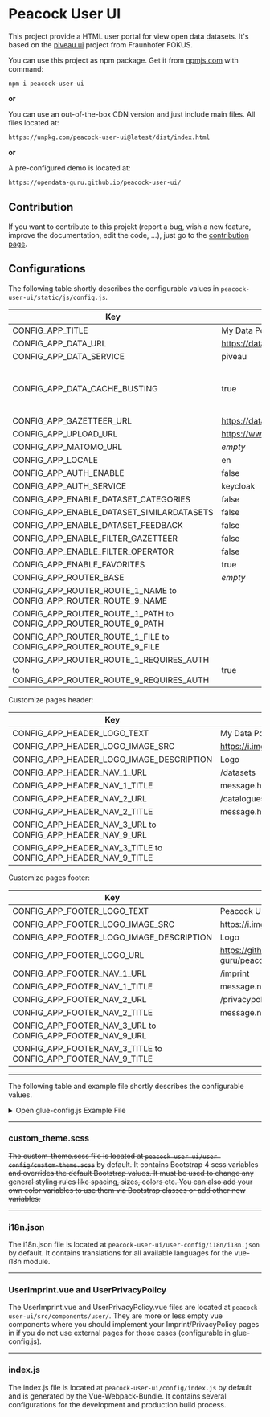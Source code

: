 # Peacock User UI

This project provide a HTML user portal for view open data datasets.
It's based on the [piveau ui](https://github.com/piveau-data/piveau-hub-ui) project from Fraunhofer FOKUS.


You can use this project as npm package.
Get it from [npmjs.com](https://www.npmjs.com/package/peacock-user-ui) with command:

```
npm i peacock-user-ui
```

**or**

You can use an out-of-the-box CDN version and just include main files.
All files located at:

```
https://unpkg.com/peacock-user-ui@latest/dist/index.html
```

**or**

A pre-configured demo is located at:

```
https://opendata-guru.github.io/peacock-user-ui/
```

## Contribution

If you want to contribute to this projekt (report a bug, wish a new feature, improve the documentation, edit the code, ...), just go to the [contribution page](CONTRIBUTION.md).

## Configurations

The following table shortly describes the configurable values in `peacock-user-ui/static/js/config.js`.

Key | Default value | Description
----|---------------|-------------
CONFIG_APP_TITLE | My Data Portal
CONFIG_APP_DATA_URL | https://data.europa.eu/api/hub/search/
CONFIG_APP_DATA_SERVICE | piveau
CONFIG_APP_DATA_CACHE_BUSTING | true | used for file data services e.g. `ckan-file`
CONFIG_APP_GAZETTEER_URL | https://data.europa.eu/api/hub/search/gazetteer/
CONFIG_APP_UPLOAD_URL | https://www.europeandataportal.eu/data/api/
CONFIG_APP_MATOMO_URL | *empty*
CONFIG_APP_LOCALE | en
CONFIG_APP_AUTH_ENABLE | false
CONFIG_APP_AUTH_SERVICE | keycloak
CONFIG_APP_ENABLE_DATASET_CATEGORIES | false
CONFIG_APP_ENABLE_DATASET_SIMILARDATASETS | false
CONFIG_APP_ENABLE_DATASET_FEEDBACK | false
CONFIG_APP_ENABLE_FILTER_GAZETTEER | false
CONFIG_APP_ENABLE_FILTER_OPERATOR | false
CONFIG_APP_ENABLE_FAVORITES | true
CONFIG_APP_ROUTER_BASE | *empty*
CONFIG_APP_ROUTER_ROUTE_1_NAME to CONFIG_APP_ROUTER_ROUTE_9_NAME |
CONFIG_APP_ROUTER_ROUTE_1_PATH to CONFIG_APP_ROUTER_ROUTE_9_PATH |
CONFIG_APP_ROUTER_ROUTE_1_FILE to CONFIG_APP_ROUTER_ROUTE_9_FILE |
CONFIG_APP_ROUTER_ROUTE_1_REQUIRES_AUTH to CONFIG_APP_ROUTER_ROUTE_9_REQUIRES_AUTH | true

Customize pages header:

Key | Default value | Description
----|---------------|-------------
CONFIG_APP_HEADER_LOGO_TEXT | My Data Portal
CONFIG_APP_HEADER_LOGO_IMAGE_SRC | https://i.imgur.com/lgtG4zB.png
CONFIG_APP_HEADER_LOGO_IMAGE_DESCRIPTION | Logo
CONFIG_APP_HEADER_NAV_1_URL | /datasets
CONFIG_APP_HEADER_NAV_1_TITLE | message.header.navigation.data.datasets
CONFIG_APP_HEADER_NAV_2_URL | /catalogues
CONFIG_APP_HEADER_NAV_2_TITLE | message.header.navigation.data.catalogues
CONFIG_APP_HEADER_NAV_3_URL to CONFIG_APP_HEADER_NAV_9_URL |
CONFIG_APP_HEADER_NAV_3_TITLE to CONFIG_APP_HEADER_NAV_9_TITLE |

Customize pages footer:

Key | Default value | Description
----|---------------|-------------
CONFIG_APP_FOOTER_LOGO_TEXT | Peacock User UI 🦚
CONFIG_APP_FOOTER_LOGO_IMAGE_SRC | https://i.imgur.com/lgtG4zB.png
CONFIG_APP_FOOTER_LOGO_IMAGE_DESCRIPTION | Logo
CONFIG_APP_FOOTER_LOGO_URL | https://github.com/opendata-guru/peacock-user-ui
CONFIG_APP_FOOTER_NAV_1_URL | /imprint
CONFIG_APP_FOOTER_NAV_1_TITLE | message.navigation.navItems.imprint
CONFIG_APP_FOOTER_NAV_2_URL | /privacypolicy
CONFIG_APP_FOOTER_NAV_2_TITLE | message.navigation.navItems.privacyPolicy
CONFIG_APP_FOOTER_NAV_3_URL to CONFIG_APP_FOOTER_NAV_9_URL |
CONFIG_APP_FOOTER_NAV_3_TITLE to CONFIG_APP_FOOTER_NAV_9_TITLE |

---
The following table and example file shortly describes the configurable values.

<details>
<summary>Open glue-config.js Example File</summary>

```javascript

// Exported Config-Object
export default {
  // The Title of the app. Shown in browser tabs.
  title: 'My Awesome Title',
  // The Base Urls used to fetch data from
  api: {
    baseUrl: 'https://www.the-base-url.to/my/data/endpoints/',
    gazetteerBaseUrl: 'https://www.the-base-url.to/my/gazetteer/data/endpoints/', // TODO: find less hacky solution if the app  uses different APIs to fetch data. Maybe baseUrls: [<url1>, <url2>, ...]
  },
  // Images to add to header/footer
  images: {
    // Images/Logos to add to the Header of the webpage
    headerLogos: [
      {
        // Where to get the image from
        src: 'https://link.to/my-header-logo.png',
        // Where does the image link to
        href: 'https://my-external-logo-url.de' // (optional)
        // How to open the page this image links to
        target: '_blank' // (optional)
        // The alternative description of this image
        description: 'My Awesome Header Logo',
        // The css height of this image
        height: '60px',
        // The css width of this image
        width: 'auto',
      },
    ],
    // Images/Logos to add to the Footer of the webpage.
    footerLogos: [
      {
        // Where to get the image from
        src: 'https://link.to/my-footer-logo.png',
        // Where does the image link to
        href: 'https://my-external-logo-url.de' // (optional)
        // How to open the page this image links to
        target: '_blank' // (optional)
        // The alternative description of this image
        description: 'My Awesome Footer Logo',
        // The css height of this image
        height: '80px',
        // The css width of this image
        width: 'auto',
      },
    ],
  },
  // The default language used
  locale: 'en',
  // The fallback language if no translations for another language is available (Atleast this language must be present and complete in your i18n.json file)
  fallbackLocale: 'en',
  
  themes: {
    // Sets the header Theme. Currently Available: 'primary' XOR 'dark' XOR 'light'.
    header: 'dark',
  },
  // Options to configure Vue Router
  routerOptions: {
    // Defines the base URL of the app. -> https://router.vuejs.org/api/#base
    base: '',
    // available values: "hash" | "history" | "abstract" -> https://router.vuejs.org/api/#mode
    mode: 'hash',
  },
  // Navigation related configurations
  navigation: {
    topnav: {
      // The main navigation configurations
      main: {
        home: {
          // If set: The Home navigation item will link to this url.
          // If not set: The Home navigation item will link to the Home.vue component in peacock-user-ui/src/components/
          href: 'https://link-to-external-url.com/home'
          // Defines where to open the target page
          target: '_self',
          // Defines whether this navigation item is shown or not
          show: true,
        },
        data: {
          show: true,
        },
        maps: {
          show: false,
        },
        about: {
          show: false,
        },
        // Contains Navigation items you want to add to the main navigation.
        append: [
          {
            // Defines the url this navigation element leads to
            href: 'https://www.my-privacy-policy-from-somewhere.de',
            // Defines the icon next to the navigation elements text. Currently using material icons: https://material.io/tools/icons/?style=baseline
            icon: 'rowing',
            // Defines where to open the target page
            target: '_self',
            // The title of this navigation element
            title: 'Privacy Policy',
          },
          {
            href: 'https://www.my-general-imprint.de',
            icon: 'info',
            target: '_self',
            title: 'Imprint',
          },
        ],
        // Defines whether to show icons next to each navigation elements title
        icons: true,
      },
      // The sub navigation configurations
      sub: {
        privacyPolicy: {
          // Defines whether this navigation item is shown or not
          show: true,
          // if set: Defines the url this navigation element leads to
          // if not set: This navigation element will link to the userPrivacyPolicy.vue component in peacock-user-ui/src/components/user
          href: 'https://www.some-url.de/privacy-policy',
          // Defines where to open the target page
          target: '_self',
        },
        imprint: {
          // Defines whether this navigation item is shown or not
          show: true,
          // if set: Defines the url this navigation element leads to
          // if not set: This navigation element will link to the userImprint.vue component in peacock-user-ui/src/components/user
          href: 'https://www.some-url.de/imprint',
          // Defines where to open the target page
          target: '_self',
        },
      },
    },
  },
};

```

</details>

---

### custom_theme.scss

<del>The custom-theme.scss file is located at `peacock-user-ui/user-config/custom-theme.scss` by default. It contains Bootstrap 4 scss variables and overrides the default Bootstrap values. It must be used to change any general styling rules like spacing, sizes, colors etc. You can also add your own color variables to use them via Bootstrap classes or add other new variables.</del>

---

### i18n.json

The i18n.json file is located at `peacock-user-ui/user-config/i18n/i18n.json` by default. It contains translations for all available languages for the vue-i18n module.

---

### UserImprint.vue and UserPrivacyPolicy

The UserImprint.vue and UserPrivacyPolicy.vue files are located at `peacock-user-ui/src/components/user/`. They are more or less empty vue components where you should implement your Imprint/PrivacyPolicy pages in if you do not use external pages for those cases (configurable in glue-config.js).

---

### index.js

The index.js file is located at `peacock-user-ui/config/index.js` by default and is generated by the Vue-Webpack-Bundle. It contains several configurations for the development and production build process.
